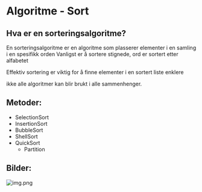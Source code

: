 # Algoritme - Sort

## Hva er en sorteringsalgoritme?

En sorteringsalgoritme er en algoritme som plasserer elementer i en samling i en spesifikk orden
Vanligst er å sortere stignede, ord er sortert etter alfabetet

Effektiv sortering er viktig for å finne elementer i en sortert liste enklere

ikke alle algoritmer kan blir brukt i alle sammenhenger.

## Metoder:
- SelectionSort
- InsertionSort
- BubbleSort
- ShellSort
- QuickSort
  - Partition

## Bilder:

![img.png](img.png)
